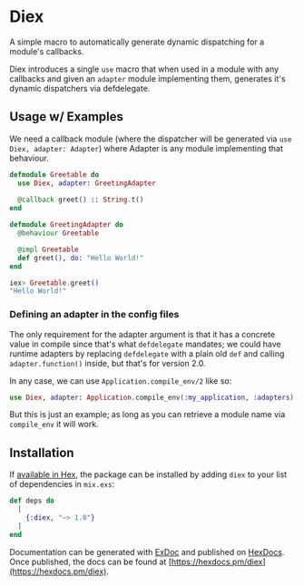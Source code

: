 # Diex

A simple macro to automatically generate dynamic dispatching for a module's callbacks.

Diex introduces a single `use` macro that when used in a module with any callbacks
and given an `adapter` module implementing them, generates it's dynamic dispatchers via
defdelegate.



## Usage w/ Examples

We need a callback module (where the dispatcher will be generated via `use Diex, adapter: Adapter`) where Adapter is any module implementing that behaviour.

```elixir
defmodule Greetable do
  use Diex, adapter: GreetingAdapter
  
  @callback greet() :: String.t()
end

defmodule GreetingAdapter do
  @behaviour Greetable

  @impl Greetable
  def greet(), do: "Hello World!"
end

iex> Greetable.greet()
"Hello World!"
```

### Defining an adapter in the config files

The only requirement for the adapter argument is that it has a concrete value in compile since that's what `defdelegate` mandates; we could
have runtime adapters by replacing `defdelegate` with a plain old `def` and calling `adapter.function()` inside, but that's for version 2.0.

In any case, we can use `Application.compile_env/2` like so:

```elixir
use Diex, adapter: Application.compile_env(:my_application, :adapters)[__MODULE__]
```

But this is just an example; as long as you can retrieve a module name via `compile_env` it will work.

## Installation

If [available in Hex](https://hex.pm/docs/publish), the package can be installed
by adding `diex` to your list of dependencies in `mix.exs`:

```elixir
def deps do
  [
    {:diex, "~> 1.0"}
  ]
end
```

Documentation can be generated with [ExDoc](https://github.com/elixir-lang/ex_doc)
and published on [HexDocs](https://hexdocs.pm). Once published, the docs can
be found at [https://hexdocs.pm/diex](https://hexdocs.pm/diex).


